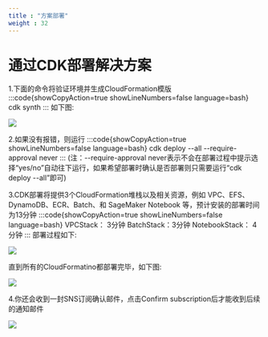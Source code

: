 ```yaml
---
title : "方案部署"
weight : 32
---
```


# 通过CDK部署解决方案
1.下面的命令将验证环境并生成CloudFormation模版
:::code{showCopyAction=true showLineNumbers=false language=bash}
cdk synth
:::
如下图:

![](/static/cdk-synth.png)

2.如果没有报错，则运行
:::code{showCopyAction=true showLineNumbers=false language=bash}
cdk deploy --all --require-approval never
:::
(注：--require-approval never表示不会在部署过程中提示选择“yes/no”自动往下运行，如果希望部署时确认是否部署则只需要运行“cdk deploy --all”即可)

3.CDK部署将提供3个CloudFormation堆栈以及相关资源，例如 VPC、EFS、DynamoDB、ECR、Batch、和 SageMaker Notebook 等，预计安装的部署时间为13分钟
:::code{showCopyAction=true showLineNumbers=false language=bash}
VPCStack： 3分钟
BatchStack：3分钟
NotebookStack： 4分钟
:::
部署过程如下:

![](/static/cdk-deploy.png)

直到所有的CloudFormatino都部署完毕，如下图:

![](/static/cdk-cloudformation.png)

4.你还会收到一封SNS订阅确认邮件，点击Confirm subscription后才能收到后续的通知邮件

![](/static/cdk-sns.png)